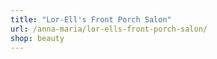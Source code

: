 ```yaml
---
title: "Lor-Ell's Front Porch Salon"
url: /anna-maria/lor-ells-front-porch-salon/
shop: beauty
---
```

